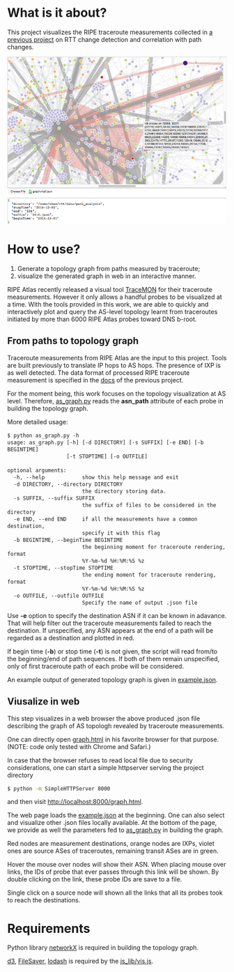 # What is it about?
This project visualizes the RIPE traceroute measurements collected in [a previous project](https://github.com/WenqinSHAO/rtt.git)
on RTT change detection and correlation with path changes.

![Screenshot of the visualization interface](./screenshot.png)

# How to use?
1. Generate a topology graph from paths measured by traceroute;
2. visualize the generated graph in web in an interactive manner.

RIPE Atlas recently released a visual tool [TraceMON](https://labs.ripe.net/Members/massimo_candela/tracemon-traceroute-visualisation-network-debugging-tool)
for their traceroute measurements.
However it only allows a handful probes to be visualized at a time.
With the tools provided in this work, we are able to quickly and interactively
plot and query the AS-level topology learnt from traceroutes initiated by more than 6000 RIPE Atlas probes toward DNS b-root.

## From paths to topology graph
Traceroute measurements from RIPE Atlas are the input to this project.
Tools are built previously to translate IP hops to AS hops.
The presence of IXP is as well detected.
The data format of processed RIPE traceroute measurement is specified in the [docs](https://github.com/WenqinSHAO/rtt/blob/master/docs/path_analysis.md#output)
of the previous project.

For the moment being, this work focuses on the topology visualization at AS level.
Therefore, [as_graph.py](./as_graph.py) reads the __asn_path__ attribute of each probe
in building the topology graph.

More detailed usage:
```
$ python as_graph.py -h
usage: as_graph.py [-h] [-d DIRECTORY] [-s SUFFIX] [-e END] [-b BEGINTIME]
                   [-t STOPTIME] [-o OUTFILE]

optional arguments:
  -h, --help            show this help message and exit
  -d DIRECTORY, --directory DIRECTORY
                        the directory storing data.
  -s SUFFIX, --suffix SUFFIX
                        the suffix of files to be considered in the directory
  -e END, --end END     if all the measurements have a common destination,
                        specify it with this flag
  -b BEGINTIME, --beginTime BEGINTIME
                        the beginning moment for traceroute rendering, format
                        %Y-%m-%d %H:%M:%S %z
  -t STOPTIME, --stopTime STOPTIME
                        the ending moment for traceroute rendering, format
                        %Y-%m-%d %H:%M:%S %z
  -o OUTFILE, --outfile OUTFILE
                        Specify the name of output .json file

```
Use __-e__ option to specify the destination ASN if it can be known in adavance.
That will help filter out the traceroute measurements failed to reach the destination.
If unspecified, any ASN appears at the end of a path will be regarded as a destination and
plotted in red.

If begin time (__-b__) or stop time (__-t__) is not given,
the script will read from/to the beginning/end of path sequences.
If both of them remain unspecified, only of first traceroute path of each probe will be considered.

An example output of generated topology graph is given in [example.json](./example.json).

## Viusalize in web
This step visualizes in a web browser the above produced .json file describing the graph
of AS topologh revealed by traceroute measurements.

One can directly open [graph.html](./graph.html) in his favorite browser for that purpose.
(NOTE: code only tested with Chrome and Safari.)

In case that the browser refuses to read local file due to security considerations, one
can start a simple httpserver serving the project directory
```bash
$ python -m SimpleHTTPServer 8000

```
and then visit [http://localhost:8000/graph.html](http://localhost:8000/graph.html).

The web page loads the [example.json](./example.json) at the beginning.
One can also select and visualize other .json files locally available.
At the bottom of the page, we provide as well the parameters fed to [as_graph.py](./as_graph.py)
in building the graph.

Red nodes are measurement destinations, orange nodes are IXPs, violet ones are source ASes
of traceroutes, remaining transit ASes are in green.

Hover the mouse over nodes will show their ASN.
When placing mouse over links, the IDs of probe that ever passes through this link will be shown.
By double clicking on the link, these probe IDs are save to a file.

Single click on a source node will shown all the links that all its probes took to reach the destinations.

# Requirements
Python library [networkX](https://networkx.github.io) is required in building the topology graph.

[d3](https://d3js.org), [FileSaver](https://github.com/eligrey/FileSaver.js.git), [lodash](https://lodash.com) is
required by the [js_lib/vis.js](./js_lib/vis.js).